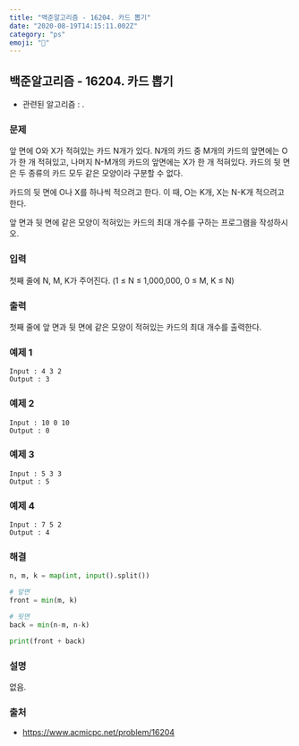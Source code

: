 ```yaml
---
title: "백준알고리즘 - 16204. 카드 뽑기"
date: "2020-08-19T14:15:11.002Z"
category: "ps"
emoji: "📌"
---
```


## 백준알고리즘 - 16204. 카드 뽑기

- 관련된 알고리즘 : .

### 문제

앞 면에 O와 X가 적혀있는 카드 N개가 있다. N개의 카드 중 M개의 카드의 앞면에는 O가 한 개 적혀있고, 나머지 N-M개의 카드의 앞면에는 X가 한 개 적혀있다. 카드의 뒷 면은 두 종류의 카드 모두 같은 모양이라 구분할 수 없다.

카드의 뒷 면에 O나 X를 하나씩 적으려고 한다. 이 때, O는 K개, X는 N-K개 적으려고 한다.

앞 면과 뒷 면에 같은 모양이 적혀있는 카드의 최대 개수를 구하는 프로그램을 작성하시오.

### 입력

첫째 줄에 N, M, K가 주어진다. (1 ≤ N ≤ 1,000,000, 0 ≤ M, K ≤ N)

### 출력

첫째 줄에 앞 면과 뒷 면에 같은 모양이 적혀있는 카드의 최대 개수를 출력한다.

### 예제 1

```
Input : 4 3 2
Output : 3
```

### 예제 2

```
Input : 10 0 10
Output : 0
```

### 예제 3

```
Input : 5 3 3
Output : 5
```

### 예제 4

```
Input : 7 5 2
Output : 4
```

### 해결

```python
n, m, k = map(int, input().split())

# 앞면
front = min(m, k)

# 뒷면
back = min(n-m, n-k)

print(front + back)
```

### 설명

없음.

### 출처

- https://www.acmicpc.net/problem/16204
